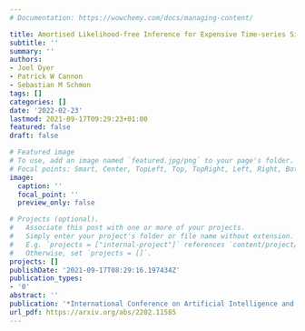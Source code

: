 ```yaml
---
# Documentation: https://wowchemy.com/docs/managing-content/

title: Amortised Likelihood-free Inference for Expensive Time-series Simulators with Signatured Ratio Estimation
subtitle: ''
summary: ''
authors:
- Joel Dyer
- Patrick W Cannon
- Sebastian M Schmon
tags: []
categories: []
date: '2022-02-23'
lastmod: 2021-09-17T09:29:23+01:00
featured: false
draft: false

# Featured image
# To use, add an image named `featured.jpg/png` to your page's folder.
# Focal points: Smart, Center, TopLeft, Top, TopRight, Left, Right, BottomLeft, Bottom, BottomRight.
image:
  caption: ''
  focal_point: ''
  preview_only: false

# Projects (optional).
#   Associate this post with one or more of your projects.
#   Simply enter your project's folder or file name without extension.
#   E.g. `projects = ["internal-project"]` references `content/project/deep-learning/index.md`.
#   Otherwise, set `projects = []`.
projects: []
publishDate: '2021-09-17T08:29:16.197434Z'
publication_types:
- '0'
abstract: ''
publication: '*International Conference on Artificial Intelligence and Statistics (AISTATS)*'
url_pdf: https://arxiv.org/abs/2202.11585
---
```

